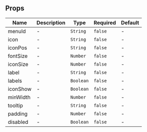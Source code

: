 


## Props

<!-- @vuese:EvToolbarItem:props:start -->
|Name|Description|Type|Required|Default|
|---|---|---|---|---|
|menuId|-|`String`|`false`|-|
|icon|-|`String`|`false`|-|
|iconPos|-|`String`|`false`|-|
|fontSize|-|`Number`|`false`|-|
|iconSize|-|`Number`|`false`|-|
|label|-|`String`|`false`|-|
|labels|-|`Boolean`|`false`|-|
|iconShow|-|`Boolean`|`false`|-|
|minWidth|-|`Number`|`false`|-|
|tooltip|-|`String`|`false`|-|
|padding|-|`Number`|`false`|-|
|disabled|-|`Boolean`|`false`|-|

<!-- @vuese:EvToolbarItem:props:end -->






